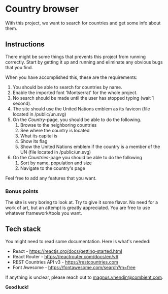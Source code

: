 # Country browser
With this project, we want to search for countries and get some info about them.

## Instructions
There might be some things that prevents this project from running correctly. Start by getting it up and running and eliminate any obvious bugs that you find.

When you have accomplished this, these are the requirements:

1. You should be able to search for countries by name.
2. Enable the imported font 'Montserrat' for the whole project.
3. No search should be made until the user has stopped typing (wait 1 second).
4. The site should use the United Nations emblem as its favicon (file located in /public/un.svg)
5. On the *Country*-page, you should be able to do the following.
   1. Browse to the neighboring countries
   2. See where the country is located
   3. What its capital is
   4. Show its flag
   5. Show the United Nations emblem if the country is a member of the UN (file located in /public/un.svg)
6. On the *Countries*-page you should be able to do the following
   1. Sort by name, population and size
   2. Navigate to the country's page

Feel free to add any features that you want.

### Bonus points
The site is very boring to look at. Try to give it some flavor. No need for a work of art, but an attempt is greatly appreciated. You are free to use whatever framework/tools you want.

## Tech stack
You might need to read some documentation. Here is what's needed:
- React - https://reactjs.org/docs/getting-started.html
- React Router - https://reactrouter.com/docs/en/v6
- REST Countries API v3 - https://restcountries.com
- Font Awesome - https://fontawesome.com/search?m=free

If anything is unclear, please reach out to magnus.vhendin@combient.com.

**Good luck!**


